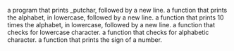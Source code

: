 a program that prints _putchar, followed by a new line.
a function that prints the alphabet, in lowercase, followed by a new line.
a function that prints 10 times the alphabet, in lowercase, followed by a new line.
a function that checks for lowercase character.
a function that checks for alphabetic character.
a function that prints the sign of a number.
